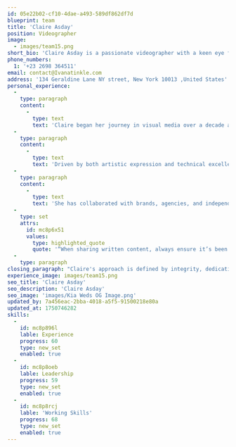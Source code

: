 ```yaml
---
id: 05e22b02-cf10-4dae-a493-589df862df7d
blueprint: team
title: 'Claire Asday'
position: Videographer
image:
  - images/team15.png
short_bio: 'Claire Asday is a passionate videographer with a keen eye for storytelling through the lens. Her ability to capture authentic moments and craft visually stunning narratives has made her a go-to professional in the field of event and commercial videography.'
phone_numbers:
  1: '+23 2698 364511'
email: contact@Ivanatinkle.com
address: '134 Geraldine Lane NY street, New York 10013 ,United States'
personal_experience:
  -
    type: paragraph
    content:
      -
        type: text
        text: 'Claire began her journey in visual media over a decade ago, working across diverse projects ranging from corporate films and music videos to weddings and documentaries. Her creative approach is rooted in a deep understanding of her subjects and their stories. She believes every frame should serve a purpose — whether to inform, inspire, or simply captivate the viewer.'
  -
    type: paragraph
    content:
      -
        type: text
        text: 'Driven by both artistic expression and technical excellence, Claire brings precision and emotion to every production. Her work is not just about video — it’s about translating ideas into powerful moving images that resonate.'
  -
    type: paragraph
    content:
      -
        type: text
        text: 'She has collaborated with brands, agencies, and independent creators, ensuring each project reflects the unique voice of her clients. Claire continues to push the boundaries of visual storytelling with an unwavering commitment to quality and innovation.'
  -
    type: set
    attrs:
      id: mc8p6x51
      values:
        type: highlighted_quote
        quote: '“When sharing written content, always ensure it’s been carefully reviewed to avoid including anything inappropriate or out of context.”'
  -
    type: paragraph
closing_paragraph: "Claire's approach is defined by integrity, dedication, and a belief in the power of visual media to drive meaningful impact. While challenges are inevitable, she embraces them with professionalism and creative resilience. For Claire, videography isn’t just a craft — it’s a commitment to telling stories that matter, with clarity and heart."
experience_image: images/team15.png
seo_title: 'Claire Asday'
seo_description: 'Claire Asday'
seo_image: 'images/Kia Weds OG Image.png'
updated_by: 7a456eac-2bba-4018-a5f5-91500218e80a
updated_at: 1750746282
skills:
  -
    id: mc8p896l
    lable: Experience
    progress: 60
    type: new_set
    enabled: true
  -
    id: mc8p8oeb
    lable: Leadership
    progress: 59
    type: new_set
    enabled: true
  -
    id: mc8p8rcj
    lable: 'Working Skills'
    progress: 68
    type: new_set
    enabled: true
---
```

